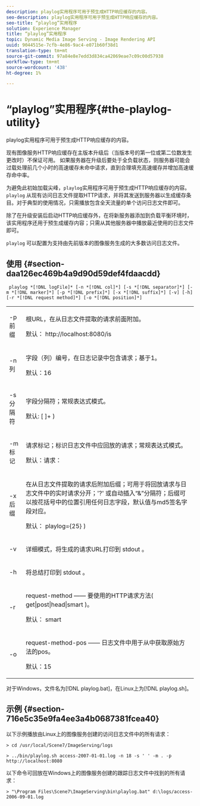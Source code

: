```yaml
---
description: playlog实用程序可用于预生成HTTP响应缓存的内容。
seo-description: playlog实用程序可用于预生成HTTP响应缓存的内容。
seo-title: “playlog”实用程序
solution: Experience Manager
title: “playlog”实用程序
topic: Dynamic Media Image Serving - Image Rendering API
uuid: 9044515e-7cfb-4e86-9ac4-e071b60f38d1
translation-type: tm+mt
source-git-commit: 97a84e8e7edd3d834ca42069eae7c09c00d57938
workflow-type: tm+mt
source-wordcount: '438'
ht-degree: 1%

---
```



# “playlog”实用程序{#the-playlog-utility}

playlog实用程序可用于预生成HTTP响应缓存的内容。

现有图像服务HTTP响应缓存在主版本升级后（当版本号的第一位或第二位数发生更改时）不保证可用。 如果服务器在升级后要处于全负载状态，则服务器可能会过载处理前几个小时的高速缓存未命中请求，直到合理填充高速缓存并增加高速缓存命中率。

为避免此初始加载尖峰，`playlog`实用程序可用于预生成HTTP响应缓存的内容。 `playlog` 从现有访问日志文件提取HTTP请求，并将其发送到服务器以生成缓存条目。对于典型的使用情况，只需播放包含全天流量的单个访问日志文件即可。

除了在升级安装后启动HTTP响应缓存外，在将新服务器添加到负载平衡环境时，该实用程序还用于预生成缓存内容；只需从其他服务器中播放最近使用的日志文件即可。

`playlog` 可以配置为支持由先前版本的图像服务生成的大多数访问日志文件。

## 使用 {#section-daa126ec469b4a9d90d59def4fdaacdd}

` playlog *[!DNL logFile]* [-n *[!DNL col]*] [-s *[!DNL separator]*] [-m *[!DNL marker]*] [-p *[!DNL prefix]*] [-x *[!DNL suffix]*] [-v] [-h] [-r *[!DNL request method]*] [-o *[!DNL position]*]`

<table id="simpletable_39B9638BCB0F4244B5155C958C044C31"> 
 <tr class="strow"> 
  <td class="stentry"> <p> <span class="codeph"> -p前 <span class="varname"> 缀  </span> </span> </p> </td> 
  <td class="stentry"> <p>根URL，在从日志文件提取的请求前面附加。 </p> <p>默认：<span class="filepath"> http://localhost:8080/is </span> </p> </td> 
 </tr> 
 <tr class="strow"> 
  <td class="stentry"> <p> <span class="codeph"> -n <span class="varname"> 列  </span> </span> </p> </td> 
  <td class="stentry"> <p>字段（列）编号，在日志记录中包含请求；基于1。 </p> <p>默认：16 </p> </td> 
 </tr> 
 <tr class="strow"> 
  <td class="stentry"> <p> <span class="codeph"> -s分 <span class="varname"> 隔符  </span> </span> </p> </td> 
  <td class="stentry"> <p>字段分隔符；常规表达式模式。 </p> <p>默认: <span class="codeph"> [ ]+ </span>) </p> </td> 
 </tr> 
 <tr class="strow"> 
  <td class="stentry"> <p> <span class="codeph"> -m标 <span class="varname"> 记  </span> </span> </p> </td> 
  <td class="stentry"> <p>请求标记；标识日志文件中应回放的请求；常规表达式模式。 </p> <p>默认：<span class="codeph">请求：</span> </p> </td> 
 </tr> 
 <tr class="strow"> 
  <td class="stentry"> <p> <span class="codeph"> -x后 <span class="varname"> 缀  </span> </span> </p> </td> 
  <td class="stentry"> <p>在从日志文件提取的请求后附加后缀；可用于将回放请求与日志文件中的实时请求分开；'?' 或自动插入“&amp;”分隔符；后缀可以按花括号中的位置引用任何日志字段，默认值与md5签名字段对应。 </p> <p>默认：<span class="codeph"> playlog={25} </span>) </p> </td> 
 </tr> 
 <tr class="strow"> 
  <td class="stentry"> <p> <span class="codeph"> -v </span> </p> </td> 
  <td class="stentry"> <p>详细模式，将生成的请求URL打印到<span class="codeph"> stdout </span>。 </p> </td> 
 </tr> 
 <tr class="strow"> 
  <td class="stentry"> <p> <span class="codeph"> -h </span> </p> </td> 
  <td class="stentry"> <p>将总结打印到<span class="codeph"> stdout </span>。 </p> </td> 
 </tr> 
 <tr class="strow"> 
  <td class="stentry"> <p> <span class="codeph"> -r </span> </p> </td> 
  <td class="stentry"> <p>request-method —— 要使用的HTTP请求方法(<span class="codeph"> get|post|head|smart </span>)。 </p> <p>默认：<span class="codeph"> smart </span> </p> </td> 
 </tr> 
 <tr class="strow"> 
  <td class="stentry"> <p> <span class="codeph"> -o </span> </p> </td> 
  <td class="stentry"> <p>request-method-pos —— 日志文件中用于从中获取原始方法的pos。 </p> <p>默认：15 </p> </td> 
 </tr> 
</table>

对于Windows，文件名为[!DNL playlog.bat]，在Linux上为[!DNL playlog.sh]。

## 示例 {#section-716e5c35e9fa4ee3a4b0687381fcea40}

以下示例播放由Linux上的图像服务创建的访问日志文件中的所有请求：

`> cd /usr/local/Scene7/ImageServing/logs`

`> ../bin/playlog.sh access-2007-01-01.log -n 18 -s ' ' -m . -p http://localhost:8080`

以下命令可回放在Windows上的图像服务创建的跟踪日志文件中找到的所有请求：

`> "\Program Files\Scene7\ImageServing\bin\playlog.bat" d:\logs/access-2006-09-01.log`
